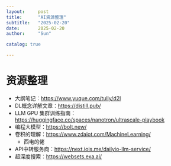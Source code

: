 ```yaml
---
layout:     post
title:      "AI资源整理"
subtitle:   "2025-02-20"
date:       2025-02-20
author:     "Sun"

catalog: true

---
```

# 资源整理

- 大纲笔记：https://www.yuque.com/tully/d2l
- DL概念详解文章：https://distill.pub/
- LLM GPU 集群训练指南：https://huggingface.co/spaces/nanotron/ultrascale-playbook
- 编程大模型：https://bolt.new/
- 卷积的理解：https://www.zdaiot.com/MachineLearning/
  - 西电的佬
- API中转服务商：https://next.iois.me/dailyio-llm-service/
- 超深度搜索：https://websets.exa.ai/